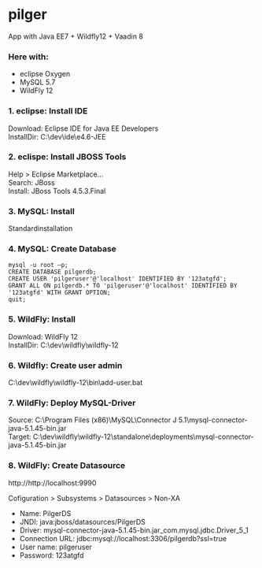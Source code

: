 # pilger
App with Java EE7 + Wildfly12 + Vaadin 8


### Here with:
- eclipse Oxygen   
- MySQL 5.7   
- WildFly 12   



### 1. eclipse: Install IDE
Download: 	Eclipse IDE for Java EE Developers  
InstallDir:	C:\dev\ide\e4.6-JEE  



### 2. eclispe: Install JBOSS Tools   
Help > Eclipse Marketplace...   
Search: 	JBoss   
Install:	JBoss Tools 4.5.3.Final   



### 3. MySQL: Install
Standardinstallation



### 4. MySQL: Create Database
```
mysql -u root –p;
CREATE DATABASE pilgerdb;
CREATE USER 'pilgeruser'@'localhost' IDENTIFIED BY '123atgfd';
GRANT ALL ON pilgerdb.* TO 'pilgeruser'@'localhost' IDENTIFIED BY '123atgfd' WITH GRANT OPTION;
quit;
```


### 5. WildFly: Install
Download:	WildFly 12   
InstallDir:	C:\dev\wildfly\wildfly-12



### 6. Wildfly: Create user admin
C:\dev\wildfly\wildfly-12\bin\add-user.bat



### 7. WildFly: Deploy MySQL-Driver
Source:	C:\Program Files (x86)\MySQL\Connector J 5.1\mysql-connector-java-5.1.45-bin.jar   
Target:	C:\dev\wildfly\wildfly-12\standalone\deployments\mysql-connector-java-5.1.45-bin.jar



### 8. WildFly: Create Datasource

http://http://localhost:9990

Cofiguration > Subsystems > Datasources > Non-XA

- Name:			      PilgerDS   
- JNDI:			      java:jboss/datasources/PilgerDS
- Driver:			    mysql-connector-java-5.1.45-bin.jar_com.mysql.jdbc.Driver_5_1
- Connection URL: jdbc:mysql://localhost:3306/pilgerdb?ssl=true
- User name:		  pilgeruser
- Password:		    123atgfd

